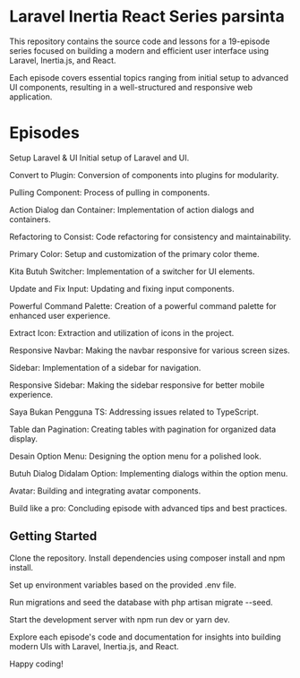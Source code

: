 
# Laravel Inertia React Series parsinta

This repository contains the source code and lessons for a 19-episode series focused on building a modern and efficient user interface using Laravel, Inertia.js, and React.

Each episode covers essential topics ranging from initial setup to advanced UI components, resulting in a well-structured and responsive web application.

# Episodes

Setup Laravel & UI Initial setup of Laravel and UI.

Convert to Plugin: Conversion of components into plugins for modularity.

Pulling Component: Process of pulling in components.

Action Dialog dan Container: Implementation of action dialogs and containers.

Refactoring to Consist: Code refactoring for consistency and maintainability.

Primary Color: Setup and customization of the primary color theme.

Kita Butuh Switcher: Implementation of a switcher for UI elements.

Update and Fix Input: Updating and fixing input components.

Powerful Command Palette: Creation of a powerful command palette for enhanced user experience.

Extract Icon: Extraction and utilization of icons in the project.

Responsive Navbar: Making the navbar responsive for various screen sizes.

Sidebar: Implementation of a sidebar for navigation.

Responsive Sidebar: Making the sidebar responsive for better mobile experience.

Saya Bukan Pengguna TS: Addressing issues related to TypeScript.

Table dan Pagination: Creating tables with pagination for organized data display.

Desain Option Menu: Designing the option menu for a polished look.

Butuh Dialog Didalam Option: Implementing dialogs within the option menu.

Avatar: Building and integrating avatar components.

Build like a pro: Concluding episode with advanced tips and best practices.

## Getting Started

Clone the repository.
Install dependencies using composer install and npm install.

Set up environment variables based on the provided .env file.

Run migrations and seed the database with php artisan migrate --seed.

Start the development server with npm run dev or yarn dev.

Explore each episode's code and documentation for insights into building modern UIs with Laravel, Inertia.js, and React.

Happy coding!
